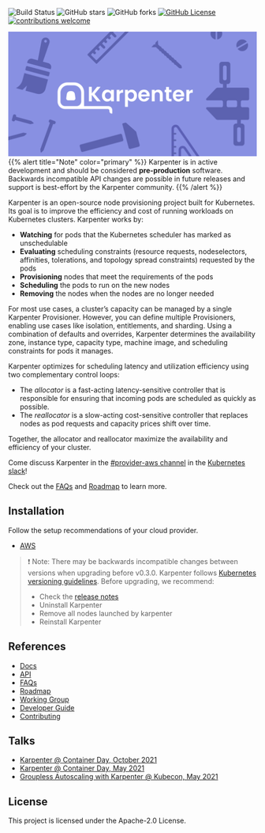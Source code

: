![Build Status](https://img.shields.io/github/workflow/status/awslabs/karpenter/CI/main)
![GitHub stars](https://img.shields.io/github/stars/awslabs/karpenter)
![GitHub forks](https://img.shields.io/github/forks/awslabs/karpenter)
[![GitHub License](https://img.shields.io/badge/License-Apache%202.0-ff69b4.svg)](https://github.com/awslabs/karpenter/blob/main/LICENSE)
[![contributions welcome](https://img.shields.io/badge/contributions-welcome-brightgreen.svg?style=flat)](https://github.com/awslabs/karpenter/issues)

![](website/static/banner.png)
{{% alert title="Note" color="primary" %}}
Karpenter is in active development and should be considered **pre-production** software. Backwards incompatible API changes are possible in future releases and support is best-effort by the Karpenter community.
{{% /alert %}}

Karpenter is an open-source node provisioning project built for Kubernetes.
Its goal is to improve the efficiency and cost of running workloads on Kubernetes clusters.
Karpenter works by:

* **Watching** for pods that the Kubernetes scheduler has marked as unschedulable
* **Evaluating** scheduling constraints (resource requests, nodeselectors, affinities, tolerations, and topology spread constraints) requested by the pods
* **Provisioning** nodes that meet the requirements of the pods
* **Scheduling** the pods to run on the new nodes
* **Removing** the nodes when the nodes are no longer needed

For most use cases, a cluster’s capacity can be managed by a single Karpenter Provisioner.
However, you can define multiple Provisioners, enabling use cases like isolation, entitlements, and sharding.
Using a combination of defaults and overrides, Karpenter determines the availability zone, instance type, capacity type, machine image, and scheduling constraints for pods it manages.

Karpenter optimizes for scheduling latency and utilization efficiency using two complementary control loops:

* The *allocator* is a fast-acting latency-sensitive controller that is responsible for ensuring that incoming pods are scheduled as quickly as possible.
* The *reallocator* is a slow-acting cost-sensitive controller that replaces nodes as pod requests and capacity prices shift over time.

Together, the allocator and reallocator maximize the availability and efficiency of your cluster.

Come discuss Karpenter in the [#provider-aws channel](https://kubernetes.slack.com/archives/C0LRMHZ1T) in the [Kubernetes slack](https://slack.k8s.io/)!

Check out the [FAQs](https://karpenter.sh/docs/faqs/) and [Roadmap](ROADMAP.md) to learn more.

## Installation

Follow the setup recommendations of your cloud provider.
- [AWS](https://karpenter.sh/docs/getting-started/)

> ❗ Note: There may be backwards incompatible changes between versions when upgrading before v0.3.0. Karpenter follows [Kubernetes versioning guidelines](https://kubernetes.io/docs/concepts/overview/kubernetes-api/#api-changes). Before upgrading, we recommend:
> - Check the [release notes](https://github.com/awslabs/karpenter/releases)
> - Uninstall Karpenter
> - Remove all nodes launched by karpenter
> - Reinstall Karpenter

## References
- [Docs](https://karpenter.sh/docs/)
- [API](README.md)
- [FAQs](https://karpenter.sh/docs/faqs/)
- [Roadmap](ROADMAP.md)
- [Working Group](WORKING_GROUP.md)
- [Developer Guide](https://karpenter.sh/docs/development-guide/)
- [Contributing](CONTRIBUTING.md)

## Talks
- [Karpenter @ Container Day, October 2021](https://youtu.be/3f0Tv7IiQQw?t=19028)
- [Karpenter @ Container Day, May 2021](https://youtu.be/MZ-4HzOC_ac?t=7137)
- [Groupless Autoscaling with Karpenter @ Kubecon, May 2021](https://www.youtube.com/watch?v=43g8uPohTgc)

## License
This project is licensed under the Apache-2.0 License.
